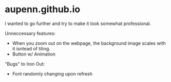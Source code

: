 # aupenn.github.io

I wanted to go further and try to make it look somewhat professional. 


Unneccessary features: 

- When you zoom out on the webpage, the background image scales with it isntead of tiling. 
- Button w/ Animation

"Bugs" to Iron Out: 
 - Font randomly changing upon refresh
